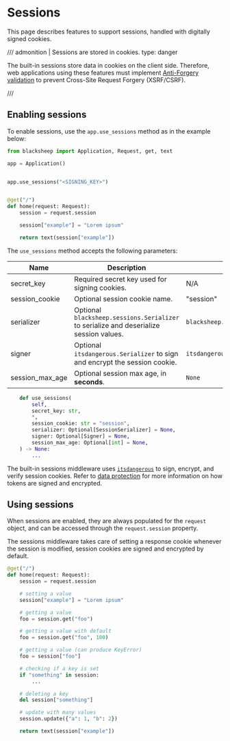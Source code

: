 # Sessions

This page describes features to support sessions, handled with digitally signed
cookies.

/// admonition | Sessions are stored in cookies.
    type: danger

The built-in sessions store data in cookies on the client side. Therefore, web
applications using these features must implement [Anti-Forgery
validation](anti-request-forgery.md) to prevent Cross-Site Request Forgery
(XSRF/CSRF).

///

## Enabling sessions

To enable sessions, use the `app.use_sessions` method as in the example below:

```python
from blacksheep import Application, Request, get, text

app = Application()


app.use_sessions("<SIGNING_KEY>")


@get("/")
def home(request: Request):
    session = request.session

    session["example"] = "Lorem ipsum"

    return text(session["example"])
```

The `use_sessions` method accepts the following parameters:

| Name            | Description                                                                            | Defaults to                           |
| --------------- | -------------------------------------------------------------------------------------- | ------------------------------------- |
| secret_key      | Required secret key used for signing cookies.                                          | N/A                                   |
| session_cookie  | Optional session cookie name.                                                          | "session"                             |
| serializer      | Optional `blacksheep.sessions.Serializer` to serialize and deserialize session values. | `blacksheep.sessions.JSONSerializer`  |
| signer          | Optional `itsdangerous.Serializer` to sign and encrypt the session cookie.             | `itsdangerous.URLSafeTimedSerializer` |
| session_max_age | Optional session max age, in **seconds**.                                              | `None`                                |

```python
    def use_sessions(
        self,
        secret_key: str,
        *,
        session_cookie: str = "session",
        serializer: Optional[SessionSerializer] = None,
        signer: Optional[Signer] = None,
        session_max_age: Optional[int] = None,
    ) -> None:
        ...
```

The built-in sessions middleware uses
[`itsdangerous`](https://itsdangerous.palletsprojects.com/en/1.1.x/) to sign,
encrypt, and verify session cookies. Refer to [data
protection](dataprotection.md) for more information on how tokens are signed
and encrypted.

## Using sessions

When sessions are enabled, they are always populated for the `request` object,
and can be accessed through the `request.session` property.

The sessions middleware takes care of setting a response cookie whenever the
session is modified, session cookies are signed and encrypted by default.

```python
@get("/")
def home(request: Request):
    session = request.session

    # setting a value
    session["example"] = "Lorem ipsum"

    # getting a value
    foo = session.get("foo")

    # getting a value with default
    foo = session.get("foo", 100)

    # getting a value (can produce KeyError)
    foo = session["foo"]

    # checking if a key is set
    if "something" in session:
        ...

    # deleting a key
    del session["something"]

    # update with many values
    session.update({"a": 1, "b": 2})

    return text(session["example"])
```
